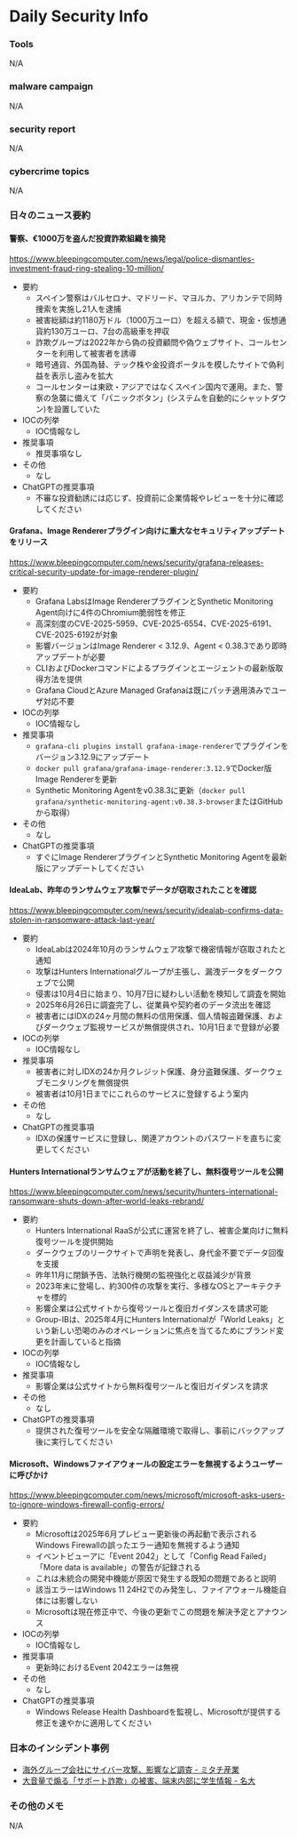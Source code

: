 # Daily Security Info

### Tools
N/A

### malware campaign
N/A

### security report
N/A

### cybercrime topics
N/A

### 日々のニュース要約

#### 警察、€1000万を盗んだ投資詐欺組織を摘発
https://www.bleepingcomputer.com/news/legal/police-dismantles-investment-fraud-ring-stealing-10-million/

- 要約
    - スペイン警察はバルセロナ、マドリード、マヨルカ、アリカンテで同時捜索を実施し21人を逮捕
    - 被害総額は約1180万ドル（1000万ユーロ）を超える額で、現金・仮想通貨約130万ユーロ、7台の高級車を押収
    - 詐欺グループは2022年から偽の投資顧問や偽ウェブサイト、コールセンターを利用して被害者を誘導
    - 暗号通貨、外国為替、テック株や金投資ポータルを模したサイトで偽利益を表示し盗みを拡大
    - コールセンターは東欧・アジアではなくスペイン国内で運用。また、警察の急襲に備えて「パニックボタン」(システムを自動的にシャットダウン)を設置していた
- IOCの列挙
    - IOC情報なし
- 推奨事項
    - 推奨事項なし
- その他
    - なし
- ChatGPTの推奨事項
    - 不審な投資勧誘には応じず、投資前に企業情報やレビューを十分に確認してください

#### Grafana、Image Rendererプラグイン向けに重大なセキュリティアップデートをリリース
https://www.bleepingcomputer.com/news/security/grafana-releases-critical-security-update-for-image-renderer-plugin/

- 要約
    - Grafana LabsはImage RendererプラグインとSynthetic Monitoring Agent向けに4件のChromium脆弱性を修正
    - 高深刻度のCVE-2025-5959、CVE-2025-6554、CVE-2025-6191、CVE-2025-6192が対象
    - 影響バージョンはImage Renderer < 3.12.9、Agent < 0.38.3であり即時アップデートが必要
    - CLIおよびDockerコマンドによるプラグインとエージェントの最新版取得方法を提供
    - Grafana CloudとAzure Managed Grafanaは既にパッチ適用済みでユーザ対応不要
- IOCの列挙
    - IOC情報なし
- 推奨事項
    - `grafana-cli plugins install grafana-image-renderer`でプラグインをバージョン3.12.9にアップデート
    - `docker pull grafana/grafana-image-renderer:3.12.9`でDocker版Image Rendererを更新
    - Synthetic Monitoring Agentをv0.38.3に更新（`docker pull grafana/synthetic-monitoring-agent:v0.38.3-browser`またはGitHubから取得）
- その他
    - なし
- ChatGPTの推奨事項
    - すぐにImage RendererプラグインとSynthetic Monitoring Agentを最新版にアップデートしてください

#### IdeaLab、昨年のランサムウェア攻撃でデータが窃取されたことを確認
https://www.bleepingcomputer.com/news/security/idealab-confirms-data-stolen-in-ransomware-attack-last-year/

- 要約
    - IdeaLabは2024年10月のランサムウェア攻撃で機密情報が窃取されたと通知
    - 攻撃はHunters Internationalグループが主張し、漏洩データをダークウェブで公開
    - 侵害は10月4日に始まり、10月7日に疑わしい活動を検知して調査を開始
    - 2025年6月26日に調査完了し、従業員や契約者のデータ流出を確認
    - 被害者にはIDXの24ヶ月間の無料の信用保護、個人情報盗難保護、およびダークウェブ監視サービスが無償提供され、10月1日まで登録が必要
- IOCの列挙
    - IOC情報なし
- 推奨事項
    - 被害者に対しIDXの24か月クレジット保護、身分盗難保護、ダークウェブモニタリングを無償提供
    - 被害者は10月1日までにこれらのサービスに登録するよう案内
- その他
    - なし
- ChatGPTの推奨事項
    - IDXの保護サービスに登録し、関連アカウントのパスワードを直ちに変更してください

#### Hunters Internationalランサムウェアが活動を終了し、無料復号ツールを公開
https://www.bleepingcomputer.com/news/security/hunters-international-ransomware-shuts-down-after-world-leaks-rebrand/

- 要約
    - Hunters International RaaSが公式に運営を終了し、被害企業向けに無料復号ツールを提供開始
    - ダークウェブのリークサイトで声明を発表し、身代金不要でデータ回復を支援
    - 昨年11月に閉鎖予告、法執行機関の監視強化と収益減少が背景
    - 2023年末に登場し、約300件の攻撃を実行、多様なOSとアーキテクチャを標的
    - 影響企業は公式サイトから復号ツールと復旧ガイダンスを請求可能
    - Group-IBは、2025年4月にHunters Internationalが「World Leaks」という新しい恐喝のみのオペレーションに焦点を当てるためにブランド変更を計画していると指摘
- IOCの列挙
    - IOC情報なし
- 推奨事項
    - 影響企業は公式サイトから無料復号ツールと復旧ガイダンスを請求
- その他
    - なし
- ChatGPTの推奨事項
    - 提供された復号ツールを安全な隔離環境で取得し、事前にバックアップ後に実行してください

#### Microsoft、Windowsファイアウォールの設定エラーを無視するようユーザーに呼びかけ
https://www.bleepingcomputer.com/news/microsoft/microsoft-asks-users-to-ignore-windows-firewall-config-errors/

- 要約
    - Microsoftは2025年6月プレビュー更新後の再起動で表示されるWindows Firewallの誤ったエラー通知を無視するよう通知
    - イベントビューアに「Event 2042」として「Config Read Failed」「More data is available」の警告が記録される
    - これは未統合の開発中機能が原因で発生する既知の問題であると説明
    - 該当エラーはWindows 11 24H2でのみ発生し、ファイアウォール機能自体には影響しない
    - Microsoftは現在修正中で、今後の更新でこの問題を解決予定とアナウンス
- IOCの列挙
    - IOC情報なし
- 推奨事項
    - 更新時におけるEvent 2042エラーは無視
- その他
    - なし
- ChatGPTの推奨事項
    - Windows Release Health Dashboardを監視し、Microsoftが提供する修正を速やかに適用してください

### 日本のインシデント事例
- [海外グループ会社にサイバー攻撃、影響など調査 - ミタチ産業](https://www.security-next.com/171985)
- [大音量で煽る「サポート詐欺」の被害、端末内部に学生情報 - 名大](https://www.security-next.com/171523)

### その他のメモ
N/A